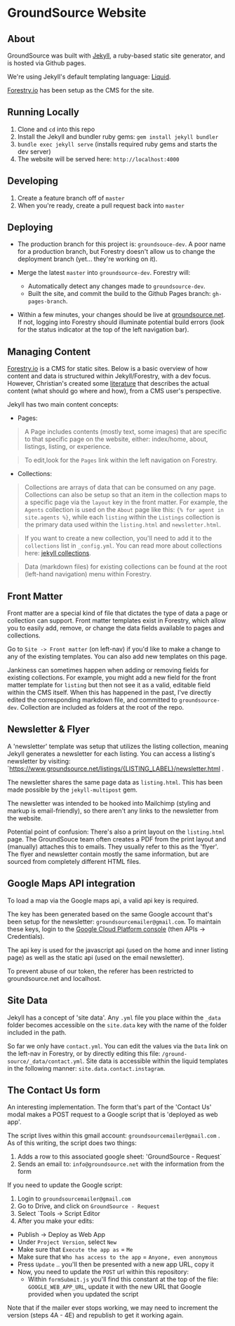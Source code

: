 # GroundSource Website

## About

GroundSource was built with <a href="https://jekyllrb.com/" target="_blank">Jekyll</a>, a ruby-based static site generator, and is hosted via Github pages.

We're using Jekyll's default templating language: <a href="https://shopify.github.io/liquid/" target="_blank">Liquid</a>.

<a href="https://forestry.io/" target="_blank">Forestry.io</a> has been setup as the CMS for the site.

## Running Locally

1. Clone and `cd` into this repo
2. Install the Jekyll and bundler ruby gems: `gem install jekyll bundler`
3. `bundle exec jekyll serve` (installs required ruby gems and starts the dev server)
4. The website will be served here: `http://localhost:4000`

## Developing

1. Create a feature branch off of `master`
2. When you're ready, create a pull request back into `master`

## Deploying
- The production branch for this project is: `groundsouce-dev`. A poor name for a production branch, but Forestry
   doesn't allow us to change the deployment branch (yet... they're working on it).

- Merge the latest `master` into `groundsource-dev`. Forestry will:
    - Automatically detect any changes made to `groundsource-dev`.
    - Built the site, and commit the build to the Github Pages branch: `gh-pages-branch`.

- Within a few minutes, your changes should be live at <a href="https://groundsource.net">groundsource.net</a>. If not, logging into Forestry should illuminate potential build errors (look for the status indicator at the top of the left navigation bar).


## Managing Content

<a href="https://forestry.io/" target="_blank">Forestry.io</a> is a CMS for static sites. Below is a basic overview of how content and data is
structured within Jekyll/Forestry, with a dev focus.
However, Christian's created some <a href="https://www.groundsource.net/documentation/forestry-documentation.pdf">literature</a> that describes the actual content (what should go where and how), from a CMS user's perspective.


Jekyll has two main content concepts:

- Pages:
> A Page includes contents (mostly text, some images) that are specific to that specific page on the website, either: index/home, about, listings, listing, or experience.

> To edit,look for the `Pages` link within the left navigation on Forestry.

- Collections:

> Collections are arrays of data that can be consumed on any page. Collections can also be setup so that an item in the collection maps to a specific page via the `layout` key in the front matter.
> For example, the `Agents` collection is used on the `About` page like this: `{% for agent in site.agents %}`, while each `listing` within the `Listings` collection
  is the primary data used within the `listing.html` and `newsletter.html`.
  
> If you want to create a new collection, you'll need to add it to the `collections` list in `_config.yml`. You can read more about collections here: <a href="https://jekyllrb.com/docs/collections/">jekyll collections</a>.

> Data (markdown files) for existing collections can be found at the root (left-hand navigation) menu within Forestry.

## Front Matter

Front matter are a special kind of file that dictates the type of data a page or collection can support.
Front matter templates exist in Forestry, which allow you to easily add, remove, or change the data fields available to pages and collections.

Go to `Site -> Front matter` (on left-nav) if you'd like to make a change to any of the existing templates. You can also add new templates on this page.

Jankiness can sometimes happen when adding or removing fields for existing collections. For example, you might add a new field for the front matter template for `listing` but then not see it as a valid, editable field within the CMS itself. When this has happened in the past, I've directly edited
the corresponding markdown file, and committed to `groundsource-dev`. Collection are included as folders at the root of the repo.

## Newsletter & Flyer

A 'newsletter' template was setup that utilizes the listing collection, meaning Jekyll generates a newsletter for each listing. You can
access a listing's newsletter by visiting: `https://www.groundsource.net/listings/{LISTING_LABEL}/newsletter.html .

The newsletter shares the same page data as `listing.html`. This has been made possible by the `jekyll-multipost` gem.

The newsletter was intended to be hooked into Mailchimp (styling and markup is email-friendly), so there aren't any links to the newsletter from the website.

Potential point of confusion: There's also a print layout on the `listing.html` page. The GroundSouce team often creates a PDF from the print layout and (manually) attaches this to emails. They usually refer to this as the 'flyer'. The flyer and newsletter contain mostly the same information, but
are sourced from completely different HTML files.

## Google Maps API integration

To load a map via the Google maps api, a valid api key is required.

The key has been generated based on the same Google account that's been setup for the
newsletter: `groundsourcemailer@gmail.com`. To maintain these keys, login to the
<a href="https://console.cloud.google.com/google/maps-apis/">Google Cloud Platform console</a> (then
APIs -> Credentials).

The api key is used for the javascript api (used on the home and inner listing page)
as well as the static api (used on the email newsletter).

To prevent abuse of our token, the referer has been restricted to groundsource.net and localhost.


## Site Data

Jekyll has a concept of 'site data'. Any `.yml` file you place within the `_data` folder becomes
accessible on the `site.data` key with the name of the folder included in the path.

So far we only have `contact.yml`. You can edit the values via the `Data` link on the left-nav
in Forestry, or by directly editing this file: `/ground-source/_data/contact.yml`.
Site data is accessible within the liquid templates in the following manner: `site.data.contact.instagram`.

## The Contact Us form

An interesting implementation. The form that's part of the 'Contact Us' modal makes a POST request to a Google script
that is 'deployed as web app'.

The script lives within this gmail account: `groundsourcemailer@gmail.com` . As of this writing, the script does two things:

1. Adds a row to this associated google sheet: 'GroundSource - Request`
2. Sends an email to: `info@groundsource.net` with the information from the form


If you need to update the Google script:
1. Login to `groundsourcemailer@gmail.com`
2. Go to Drive, and click on `GroundSource - Request`
3. Select `Tools -> Script Editor
4. After you make your edits:
  - Publish -> Deploy as Web App
  - Under `Project Version`, select `New`
  - Make sure that `Execute the app as` = `Me`
  - Make sure that `Who has access to the app` = `Anyone, even anonymous`
  - Press `Update` .. you'll then be presented with a new app URL, copy it
  - Now, you need to update the `POST` url within this repository:
    - Within `formSubmit.js` you'll find this constant at the top of the file: `GOOGLE_WEB_APP_URL`,
       update it with the new URL that Google provided when you updated the script

Note that if the mailer ever stops working, we may need to increment the version (steps 4A - 4E) and republish to
get it working again.


